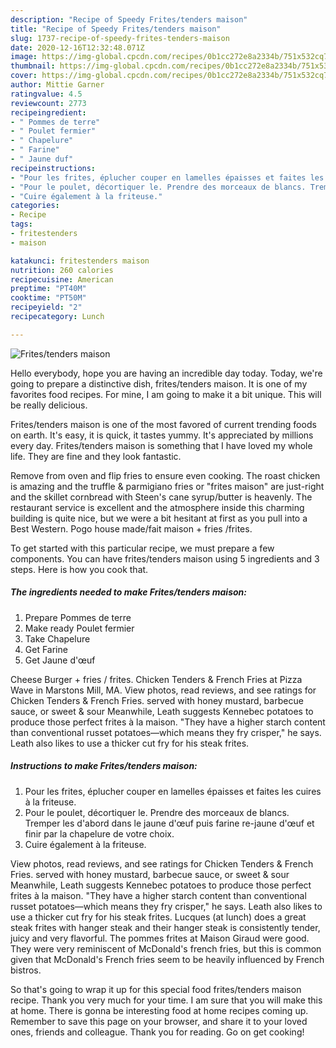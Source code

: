 ```yaml
---
description: "Recipe of Speedy Frites/tenders maison"
title: "Recipe of Speedy Frites/tenders maison"
slug: 1737-recipe-of-speedy-frites-tenders-maison
date: 2020-12-16T12:32:48.071Z
image: https://img-global.cpcdn.com/recipes/0b1cc272e8a2334b/751x532cq70/fritestenders-maison-photo-principale-de-la-recette.jpg
thumbnail: https://img-global.cpcdn.com/recipes/0b1cc272e8a2334b/751x532cq70/fritestenders-maison-photo-principale-de-la-recette.jpg
cover: https://img-global.cpcdn.com/recipes/0b1cc272e8a2334b/751x532cq70/fritestenders-maison-photo-principale-de-la-recette.jpg
author: Mittie Garner
ratingvalue: 4.5
reviewcount: 2773
recipeingredient:
- " Pommes de terre"
- " Poulet fermier"
- " Chapelure"
- " Farine"
- " Jaune duf"
recipeinstructions:
- "Pour les frites, éplucher couper en lamelles épaisses et faites les cuires à la friteuse."
- "Pour le poulet, décortiquer le. Prendre des morceaux de blancs. Tremper les d&#39;abord dans le jaune d&#39;œuf puis farine re-jaune d&#39;œuf et finir par la chapelure de votre choix."
- "Cuire également à la friteuse."
categories:
- Recipe
tags:
- fritestenders
- maison

katakunci: fritestenders maison 
nutrition: 260 calories
recipecuisine: American
preptime: "PT40M"
cooktime: "PT50M"
recipeyield: "2"
recipecategory: Lunch

---
```



![Frites/tenders maison](https://img-global.cpcdn.com/recipes/0b1cc272e8a2334b/751x532cq70/fritestenders-maison-photo-principale-de-la-recette.jpg)

Hello everybody, hope you are having an incredible day today. Today, we're going to prepare a distinctive dish, frites/tenders maison. It is one of my favorites food recipes. For mine, I am going to make it a bit unique. This will be really delicious.

Frites/tenders maison is one of the most favored of current trending foods on earth. It's easy, it is quick, it tastes yummy. It's appreciated by millions every day. Frites/tenders maison is something that I have loved my whole life. They are fine and they look fantastic.

Remove from oven and flip fries to ensure even cooking. The roast chicken is amazing and the truffle &amp; parmigiano fries or &#34;frites maison&#34; are just-right and the skillet cornbread with Steen&#39;s cane syrup/butter is heavenly. The restaurant service is excellent and the atmosphere inside this charming building is quite nice, but we were a bit hesitant at first as you pull into a Best Western. Pogo house made/fait maison + fries /frites.


To get started with this particular recipe, we must prepare a few components. You can have frites/tenders maison using 5 ingredients and 3 steps. Here is how you cook that.

<!--inarticleads1-->

##### The ingredients needed to make Frites/tenders maison:

1. Prepare  Pommes de terre
1. Make ready  Poulet fermier
1. Take  Chapelure
1. Get  Farine
1. Get  Jaune d&#39;œuf


Cheese Burger + fries / frites. Chicken Tenders &amp; French Fries at Pizza Wave in Marstons Mill, MA. View photos, read reviews, and see ratings for Chicken Tenders &amp; French Fries. served with honey mustard, barbecue sauce, or sweet &amp; sour Meanwhile, Leath suggests Kennebec potatoes to produce those perfect frites à la maison. &#34;They have a higher starch content than conventional russet potatoes—which means they fry crisper,&#34; he says. Leath also likes to use a thicker cut fry for his steak frites. 

<!--inarticleads2-->

##### Instructions to make Frites/tenders maison:

1. Pour les frites, éplucher couper en lamelles épaisses et faites les cuires à la friteuse.
1. Pour le poulet, décortiquer le. Prendre des morceaux de blancs. Tremper les d&#39;abord dans le jaune d&#39;œuf puis farine re-jaune d&#39;œuf et finir par la chapelure de votre choix.
1. Cuire également à la friteuse.


View photos, read reviews, and see ratings for Chicken Tenders &amp; French Fries. served with honey mustard, barbecue sauce, or sweet &amp; sour Meanwhile, Leath suggests Kennebec potatoes to produce those perfect frites à la maison. &#34;They have a higher starch content than conventional russet potatoes—which means they fry crisper,&#34; he says. Leath also likes to use a thicker cut fry for his steak frites. Lucques (at lunch) does a great steak frites with hanger steak and their hanger steak is consistently tender, juicy and very flavorful. The pommes frites at Maison Giraud were good. They were very reminiscent of McDonald&#39;s french fries, but this is common given that McDonald&#39;s French fries seem to be heavily influenced by French bistros. 

So that's going to wrap it up for this special food frites/tenders maison recipe. Thank you very much for your time. I am sure that you will make this at home. There is gonna be interesting food at home recipes coming up. Remember to save this page on your browser, and share it to your loved ones, friends and colleague. Thank you for reading. Go on get cooking!
